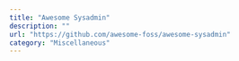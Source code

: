 ```yaml
---
title: "Awesome Sysadmin"
description: ""
url: "https://github.com/awesome-foss/awesome-sysadmin"
category: "Miscellaneous"
---
```

